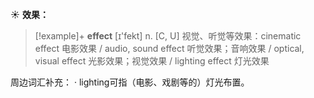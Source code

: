 ☀ <span class="category">**效果：**</span>
>[!example]+ <span class="vocabulary">**effect**</span> [ɪ'fekt] 
> <span class="definition">n. [C, U] 视觉、听觉等效果：</span>cinematic effect 电影效果 / audio, sound effect 听觉效果；音响效果 / optical, visual effect 光影效果；视觉效果 / lighting effect 灯光效果

周边词汇补充：
· lighting可指（电影、戏剧等的）灯光布置。